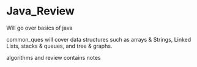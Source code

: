 # Java_Review
Will go over basics of java 

common_ques will cover data structures such as arrays & Strings, Linked Lists, stacks & queues, and tree & graphs.

algorithms and review contains notes
